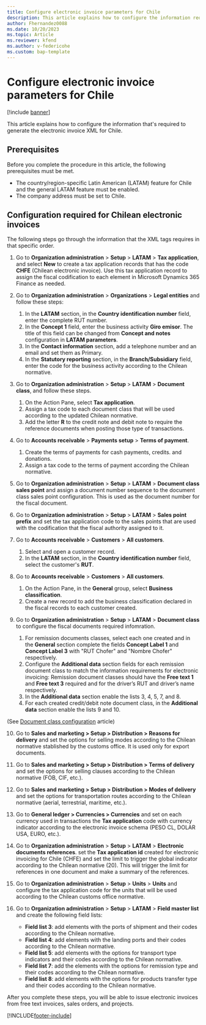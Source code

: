 ```yaml
---
title: Configure electronic invoice parameters for Chile
description: This article explains how to configure the information required to generate the electronic invoice XML for Chile. 
author: Fhernandez0088
ms.date: 10/20/2023
ms.topic: Article
ms.reviewer: kfend
ms.author: v-federicohe
ms.custom: bap-template
---
```


# Configure electronic invoice parameters for Chile

[!include [banner](../../includes/banner.md)]

This article explains how to configure the information that's required to generate the electronic invoice XML for Chile.

## Prerequisites
Before you complete the procedure in this article, the following prerequisites must be met.

- The country/region-specific Latin American (LATAM) feature for Chile and the general LATAM feature must be enabled.
- The company address must be set to Chile.

## Configuration required for Chilean electronic invoices

The following steps go through the information that the XML tags requires in that specific order.

1. Go to **Organization administration** > **Setup** > **LATAM** > **Tax application**, and select **New** to create a tax application records that has the code **CHFE** (Chilean electronic invoice). Use this tax application record to assign the fiscal codification to each element in Microsoft Dynamics 365 Finance as needed.
2. Go to **Organization administration** > **Organizations** > **Legal entities** and follow these steps:
 
   1. In the **LATAM** section, in the **Country identification number** field, enter the complete RUT number.
   2. In the **Concept 1** field, enter the business activity **Giro emisor**. The title of this field can be changed from **Concept and notes** configuration in **LATAM parameters**.
   3. In the **Contact information** section, add a telephone number and an email and set them as Primary.
   4. In the **Statutory reporting** section, in the **Branch/Subsidiary** field, enter the code for the business activity according to the Chilean normative.

3. Go to **Organization administration** > **Setup** > **LATAM** > **Document class**, and follow these steps.

   1. On the Action Pane, select **Tax application**. 
   2. Assign a tax code to each document class that will be used according to the updated Chilean normative.
   3. Add the letter **R** to the credit note and debit note to require the reference documents when posting those type of transactions.

4. Go to **Accounts receivable** > **Payments setup** > **Terms of payment**.

   1. Create the terms of payments for cash payments, credits. and donations.
   2. Assign a tax code to the terms of payment according the Chilean normative.
     
5. Go to **Organization administration** > **Setup** > **LATAM** > **Document class sales point** and assign a document number sequence to the document class sales point configuration. This is used as the document number for the fiscal document.
6. Go to **Organization administration** > **Setup** > **LATAM** > **Sales point prefix**  and set the tax application code to the sales points that are used with the codification that the fiscal authority assigned to it.
7. Go to **Accounts receivable** > **Customers** > **All customers**.

    1. Select and open a customer record.
    2. In the **LATAM** section, in the **Country identification number** field, select the customer's **RUT**.

8. Go to **Accounts receivable** > **Customers** > **All customers**.
   
   1. On the Action Pane, in the **General** group, select **Business classification**.
   2. Create a new record to add the business classification declared in the fiscal records to each customer created.
      
9. Go to **Organization administration** > **Setup** > **LATAM** > **Document class** to configure the fiscal documents required infomration.

   1. For remission documents classes, select each one created and in the **General** section complete the fields **Concept Label 1** and **Concept Label 3** with "RUT Chofer" and "Nombre Chofer" respectively.
   2. Configure the **Additional data** section fields for each remission document class to match the information requirements for electronic invoicing:
      Remission document classes should have the **Free text 1** and **Free text 3** required and for the driver’s RUT and driver’s name respectively.
   3. In the **Additional data** section enable the lists 3, 4, 5, 7, and 8.
   4. For each created credit/debit note document class, in the **Additional data** section enable the lists 9 and 10. 

(See [Document class configuration](https://learn.microsoft.com/en-us/dynamics365/finance/localizations/iberoamerica/ltm-core-document-class) article)


10. Go to **Sales and marketing > Setup > Distribution > Reasons for delivery** and set the options for selling modes according to the Chilean normative stablished by the customs office. It is used only for export documents.
11. Go to **Sales and marketing > Setup > Distribution > Terms of delivery** and set the options for selling clauses according to the Chilean normative (FOB, CIF, etc.).
12. Go to **Sales and marketing > Setup > Distribution > Modes of delivery** and set the options for transportation routes according to the Chilean normative (aerial, terrestrial, maritime, etc.).
13. Go to **General ledger > Currencies > Currencies** and set on each currency used in transactions the **Tax application** code with currency indicator according to the electronic invoice schema (PESO CL, DOLAR USA, EURO, etc.).	
14. Go to **Organization administration** > **Setup** > **LATAM** > **Electronic documents references**. set the **Tax application id** created for electronic invoicing for Chile (CHFE) and set the limit to trigger the global indicator according to the Chilean normative (20). This will trigger the limit for references in one document and make a summary of the references.
15. Go to **Organization administration** > **Setup** > **Units** > **Units** and configure the tax application code for the units that will be used according to the Chilean customs office normative.
16. Go to **Organization administration** > **Setup** > **LATAM** > **Field master list** and create the following field lists:

    - **Field list 3**: add elements with the ports of shipment and their codes according to the Chilean normative.
    - **Field list 4**: add elements with the landing ports and their codes according to the Chilean normative.
    - **Field list 5**: add elements with the options for transport type indicators and their codes according to the Chilean normative.
    - **Field list 7**: add the elements with the options for remission type and their codes according to the Chilean normative.
    - **Field list 8**: add elements with the options for products transfer type and their codes according to the Chilean normative.

After you complete these steps, you will be able to issue electronic invoices from free text invoices, sales orders, and projects.


[!INCLUDE[footer-include](../../../includes/footer-banner.md)]

